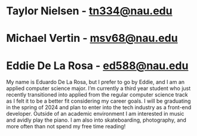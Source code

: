 # Taylor Nielsen - tn334@nau.edu
# Michael Vertin - msv68@nau.edu
# Eddie De La Rosa - ed588@nau.edu
My name is Eduardo De La Rosa, but I prefer to go by Eddie, and I am an applied computer science major. I’m currently a third year student who just recently transitioned into applied from the regular computer science track as I felt it to be a better fit considering my career goals. I will be graduating in the spring of 2024 and plan to enter into the tech industry as a front-end developer. Outside of an academic environment I am interested in music and avidly play the piano. I am also into skateboarding, photography, and more often than not spend my free time reading!
